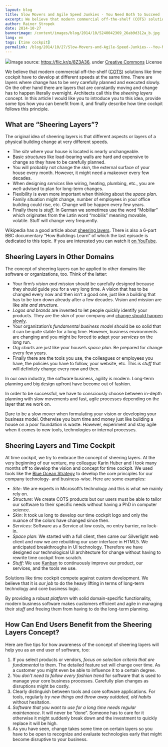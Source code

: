 ```yaml
---
layout: blog
title: Slow Movers and Agile Speed Junkies - You Need Both to Succeed
excerpt: We believe that modern commercial off-the-shelf (COTS) solutions like time cockpit have to develop at different speeds at the same time. There are layers where change has to be very carefully planned and executed slowly. On the other hand there are layers that are constantly moving and change has to happen literally overnight. Architects call this the sheering layers concept. In this article I would like you to introduce you to this idea, provide some tips how you can benefit from it, and finally describe how time cockpit follows this principle.
author: Rainer Stropek
date: 2014-10-27
bannerimage: /content/images/blog/2014/10/5240042369_26ab9d312a_b.jpg
lang: en
tags: [time cockpit]
permalink: /blog/2014/10/27/Slow-Movers-and-Agile-Speed-Junkies---You-Need-Both-to-Succeed
---
```


<div class="imageCaption">
  <img src="{{site.baseurl}}/content/images/blog/2014/10/5240042369_26ab9d312a_b.jpg" />Image source: <a href="https://flic.kr/p/8Z3A36" target="_blank">https://flic.kr/p/8Z3A36</a>, under <a href="https://creativecommons.org/licenses/by-nc-nd/2.0/" target="_blank">Creative Commons</a> License</div><p>We believe that modern commercial off-the-shelf (<a href="http://en.wikipedia.org/wiki/Commercial_off-the-shelf" target="_blank">COTS</a>) solutions like time cockpit have to develop at different speeds at the same time. There are layers where change has to be very carefully planned and executed slowly. On the other hand there are layers that are constantly moving and change has to happen literally overnight. Architects call this the <em>sheering layers</em> concept. In this article I would like you to introduce you to this idea, provide some tips how you can benefit from it, and finally describe how time cockpit follows this principle.</p><h2>What are “Sheering Layers”?</h2><p>The original idea of sheering layers is that different aspects or layers of a physical building change at very different speeds.</p><ul>
  <li>The <em>site</em> where your house is located is nearly unchangeable.</li>
  <li>Basic <em>structures</em> like load-bearing walls are hard and expensive to change so they have to be carefully planned.</li>
  <li>You will probably not change the <em>skin</em>, the external surface of your house every month. However, it might need a makeover every few decades.</li>
  <li>When designing <em>services</em> like wiring, heating, plumbing, etc., you are well-advised to plan for long-term changes.</li>
  <li>Flexibility is even more important when thinking about the <em>space plan</em>. Family situation might change, number of employees in your office building could rise, etc. Change will be happen every few years.</li>
  <li>Finally there is <em>stuff</em>. In German we sometimes use the word “Mobiliar” which originates from the Latin word “mobilis” meaning movable, volatile. Stuff will change very frequently.</li>
</ul><p class="showcase">Wikipedia has a good article about <a href="http://en.wikipedia.org/wiki/Shearing_layers">sheering layers</a>. There is also a 6-part BBC documentary “How Buildings Learn” of which the last episode is dedicated to this topic. If you are interested you can watch it <a href="http://youtu.be/HTSbtM12IZw">on YouTube</a>.</p><h2>Sheering Layers in Other Domains</h2><p>The concept of sheering layers can be applied to other domains like software or organizations, too. Think of the latter:</p><ul>
  <li>Your firm’s <em>vision and mission</em> should be carefully designed because they should guide you for a very long time. A vision that has to be changed every now and then isn’t a good one, just like a building that has to be torn down already after a few decades. Vision and mission are like <em>site and structure</em>.</li>
  <li>
    <em>Logos and brands</em> are invented to let people quickly identify your products. They are the <em>skin</em> of your company and <a href="http://www.hongkiat.com/blog/logo-evolution/">change should happen slowly</a>.</li>
  <li>Your organization’s <em>fundamental business model</em> should be so solid that it can be quite stable for a long time. However, business environments are changing and you might be forced to adapt your <em>services</em> on the long run.</li>
  <li>
    <em>Org charts</em> are just like your house’s <em>space plan</em>. Be prepared for change every few years.</li>
  <li>Finally there are the tools you use, the colleagues or employees you have, the policies you have to follow, your website, etc. This is <em>stuff</em> that will definitely change every now and then.</li>
</ul><p>In our own industry, the software business, agility is modern. Long-term planning and big design upfront have become out of fashion.</p><p class="showcase">In order to be successful, we have to consciously choose between in-depth planning with slow movements and fast, agile processes depending on the layer that we work on.</p><p>Dare to be a slow mover when formulating your vision or developing your business model. Otherwise you burn time and money just like building a house on a poor foundation is waste. However, experiment and stay agile when it comes to new tools, technologies or internal processes.</p><h2>Sheering Layers and Time Cockpit</h2><p>At time cockpit, we try to embrace the concept of sheering layers. At the very beginning of our venture, my colleague Karin Huber and I took many months off to develop the vision and concept for time cockpit. We used tools like the <a href="http://en.wikipedia.org/wiki/Blue_Ocean_Strategy">Blue Ocean Strategy</a> to develop the core principles for our company technology- and business-wise. Here are some examples:</p><ul>
  <li>
    <em>Site</em>: We are experts in Microsoft’s technology and this is what we mainly rely on.</li>
  <li>
    <em>Structure</em>: We create COTS products but our users must be able to tailor our software to their specific needs without having a PhD in computer science.</li>
  <li>
    <em>Skin</em>: It took us long to develop our time cockpit logo and only the nuance of the colors have changed since then.</li>
  <li>
    <em>Services</em>: Software as a Service at low costs, no entry barrier, no lock-in.</li>
  <li>
    <em>Space plan</em>: We started with a full client, then came our Silverlight web client and now we are rebuilding our user interface in HTML5. We anticipated breakthroughs in UI technology. Therefore we have designed our technological UI architecture for change without having to rewrite time cockpit from scratch.</li>
  <li>
    <em>Stuff</em>: We use <a href="http://en.wikipedia.org/wiki/Kanban_(development)">Kanban</a> to continuously improve our product, our services, and the tools we use.</li>
</ul><p>Solutions like time cockpit compete against custom development. We believe that it is <em>our job</em> to do the heavy lifting in terms of long-term technology and core business logic.</p><p class="showcase">By providing a robust <em>platform</em> with solid domain-specific functionality, modern business software makes customers efficient and agile in managing their <em>stuff</em> and freeing them from having to do the long-term planning.</p><h2>How Can End Users Benefit from the Sheering Layers Concept?</h2><p>Here are five tips for how awareness of the concept of sheering layers will help you as an end user of software, too:</p><ol>
  <li>If you select products or vendors, <em>focus on selection criteria that are fundamental</em> to them. The detailed feature set will change over time. As a customer you might even be able to influence it to a certain degree.</li>
  <li>You <em>don’t need to follow every fashion trend</em> for software that is used to manage your core business processes. Carefully plan changes as disruptions might be costly.</li>
  <li>Clearly distinguish between tools and core software applications. For tools, regularly <em>try new things and throw away outdated, old habits</em> without hesitation.</li>
  <li>
    <em>Software that you want to use for a long time needs regular maintenance</em>. It will never be “done”. Someone has to care for it otherwise it might suddenly break down and the investment to quickly replace it will be high.</li>
  <li>As you have seen, change takes some time on certain layers so you have to be open to recognize and evaluate technologies early that might become disruptive to your business.</li>
</ol>